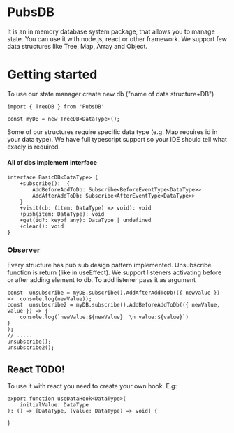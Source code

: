 # PubsDB

It is an in memory database system package, that allows you to manage state. You can use it with node.js, react or other framework. We support few data structures like Tree, Map, Array and Object.

# Getting started

To use our state manager create new db ("name of data structure+DB")

```
import { TreeDB } from 'PubsDB'

const myDB = new TreeDB<DataType>();
```

Some of our structures require specific data type (e.g. Map requires id in your data type). We have full typescript support so your IDE should tell what exacly is required.

#### All of dbs implement interface

```
interface BasicDB<DataType> {
	+subscribe():  {
		AddBeforeAddToDb: Subscribe<BeforeEventType<DataType>>
		AddAfterAddToDb: Subscribe<AfterEventType<DataType>>
	}
	+visit(cb: (item: DataType) => void): void
	+push(item: DataType): void
	+get(id?: keyof any): DataType | undefined
	+clear(): void
}
```

### Observer

Every structure has pub sub design pattern implemented. Unsubscribe function is return (like in useEffect).
We support listeners activating before or after adding element to db. To add listener pass it as argument

```
const  unsubscribe = myDB.subscribe().AddAfterAddToDb(({ newValue }) =>  console.log(newValue));
const  unsubscribe2 = myDB.subscribe().AddBeforeAddToDb(({ newValue, value }) => {
	console.log(`newValue:${newValue}  \n value:${value}`)
}
);
// .....
unsubscribe();
unsubscribe2();
```

## React TODO!

To use it with react you need to create your own hook. E.g:

```
export function useDataHook<DataType>(
	initialValue: DataType
): () => [DataType, (value: DataType) => void] {

}
```
